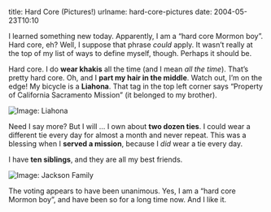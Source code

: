 title: Hard Core (Pictures!)
urlname: hard-core-pictures
date: 2004-05-23T10:10

I learned something new today. Apparently, I am a &ldquo;hard core Mormon boy&rdquo;. Hard core, eh? Well, I suppose
that phrase _could_ apply. It wasn&#x02bc;t really at the top of my list of ways to define myself, though. Perhaps it
should be.

Hard core. I do __wear khakis__ all the time (and I mean _all the time_). That&#x02bc;s pretty hard core. Oh, and I
__part my hair in the middle__. Watch out, I&#x02bc;m on the edge! My bicycle is a __Liahona__. That tag in the top left
corner says &ldquo;Property of California Sacramento Mission&rdquo; (it belonged to my brother).

![Image: Liahona][a]

Need I say more? But I will &hellip; I own about __two dozen ties__. I could wear a different tie every day for almost a
month and never repeat. This was a blessing when I __served a mission__, because I _did_ wear a tie every day.

I have __ten siblings__, and they are all my best friends.

![Image: Jackson Family][b]

The voting appears to have been unanimous. Yes, I am a &ldquo;hard core Mormon boy&rdquo;, and have been so for a long
time now. And I like it.

[a]: {static}/images/2004-05-23-liahona.jpg
[b]: {static}/images/2004-05-23-family.jpg
